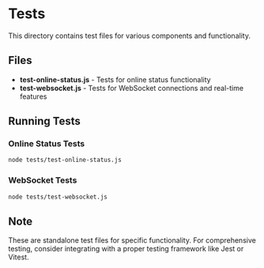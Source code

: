 # Tests

This directory contains test files for various components and functionality.

## Files

- **test-online-status.js** - Tests for online status functionality
- **test-websocket.js** - Tests for WebSocket connections and real-time features

## Running Tests

### Online Status Tests
```bash
node tests/test-online-status.js
```

### WebSocket Tests
```bash
node tests/test-websocket.js
```

## Note
These are standalone test files for specific functionality. For comprehensive testing, consider integrating with a proper testing framework like Jest or Vitest.
